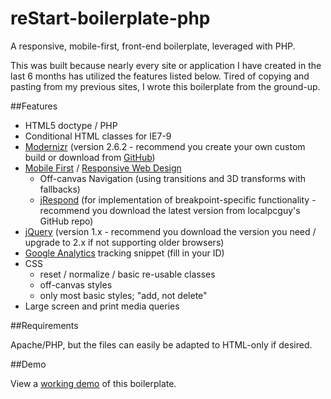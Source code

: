 reStart-boilerplate-php
=======================

A responsive, mobile-first, front-end boilerplate, leveraged with PHP.

This was built because nearly every site or application I have created in the last 6 months has utilized the features listed below. Tired of copying and pasting from my previous sites, I wrote this boilerplate from the ground-up.

##Features

* HTML5 doctype / PHP
* Conditional HTML classes for IE7-9
* [Modernizr](http://modernizr.com/) (version 2.6.2 - recommend you create your own custom build or download from [GitHub](https://github.com/Modernizr/Modernizr))
* [Mobile First](http://www.lukew.com/resources/mobile_first.asp) / [Responsive Web Design](http://alistapart.com/article/responsive-web-design)
	* Off-canvas Navigation (using transitions and 3D transforms with fallbacks)
	* [jRespond](https://github.com/localpcguy/jRespond) (for implementation of breakpoint-specific functionality - recommend you download the latest version from localpcguy's GitHub repo)
* [jQuery](http://jquery.com/download/) (version 1.x - recommend you download the version you need / upgrade to 2.x if not supporting older browsers)
* [Google Analytics](http://www.google.com/analytics/) tracking snippet (fill in your ID)
* CSS 
	* reset / normalize / basic re-usable classes
	* off-canvas styles
	* only most basic styles; "add, not delete"
* Large screen and print media queries

##Requirements

Apache/PHP, but the files can easily be adapted to HTML-only if desired.

##Demo

View a [working demo](http://dev.kim-maida.com/reStart-boilerplate-php/) of this boilerplate.

